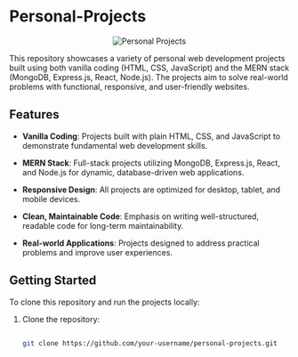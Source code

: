 # Personal-Projects 

  <p align="center">
  <img src="https://imgur.com/a/RmiFPYY" alt="Personal Projects">
</p>

This repository showcases a variety of personal web development projects built using both vanilla coding (HTML, CSS, JavaScript) and the MERN stack (MongoDB, Express.js, React, Node.js). The projects aim to solve real-world problems with functional, responsive, and user-friendly websites. 

  

## Features 

  

- **Vanilla Coding**: Projects built with plain HTML, CSS, and JavaScript to demonstrate fundamental web development skills. 

- **MERN Stack**: Full-stack projects utilizing MongoDB, Express.js, React, and Node.js for dynamic, database-driven web applications. 

- **Responsive Design**: All projects are optimized for desktop, tablet, and mobile devices. 

- **Clean, Maintainable Code**: Emphasis on writing well-structured, readable code for long-term maintainability. 

- **Real-world Applications**: Projects designed to address practical problems and improve user experiences. 

  

## Getting Started 

  

To clone this repository and run the projects locally: 

  

1. Clone the repository: 

   ```bash 

   git clone https://github.com/your-username/personal-projects.git 

 

 
